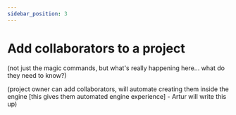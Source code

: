 ```yaml
---
sidebar_position: 3
---
```


# Add collaborators to a project

(not just the magic commands, but what's really happening here... what do they need to know?)

(project owner can add collaborators, will automate creating them inside the engine [this gives them automated engine experience] - Artur will write this up)